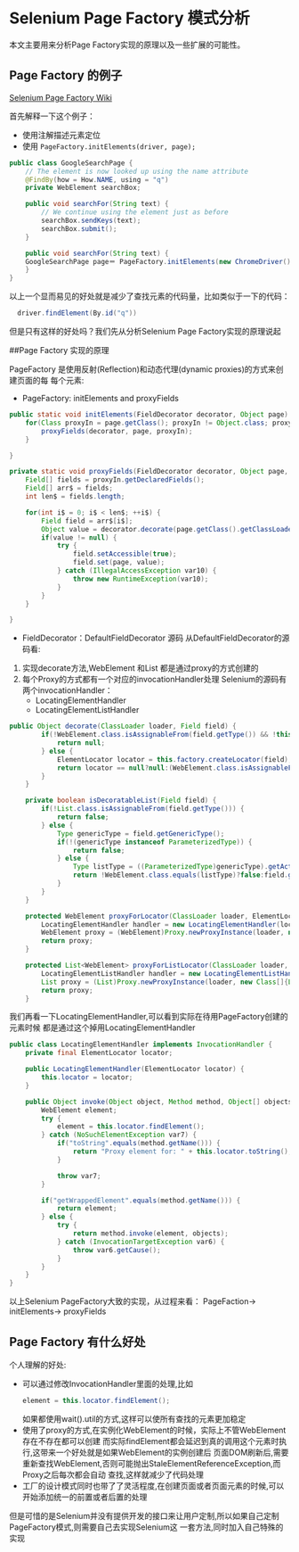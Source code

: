 # Selenium Page Factory 模式分析
本文主要用来分析Page Factory实现的原理以及一些扩展的可能性。

## Page Factory 的例子
[Selenium Page Factory Wiki](https://code.google.com/p/selenium/wiki/PageFactory)

首先解释一下这个例子：

- 使用注解描述元素定位
- 使用 ```PageFactory.initElements(driver, page);```

```java
public class GoogleSearchPage {
    // The element is now looked up using the name attribute
    @FindBy(how = How.NAME, using = "q")
    private WebElement searchBox;

    public void searchFor(String text) {
        // We continue using the element just as before
        searchBox.sendKeys(text);
        searchBox.submit();
    }

    public void searchFor(String text) {
    GoogleSearchPage page＝ PageFactory.initElements(new ChromeDriver(), GoogleSearchPage.class);
    }
}
```

以上一个显而易见的好处就是减少了查找元素的代码量，比如类似于一下的代码：

```java
  driver.findElement(By.id("q"))
```

但是只有这样的好处吗？我们先从分析Selenium Page Factory实现的原理说起

##Page Factory 实现的原理

PageFactory 是使用反射(Reflection)和动态代理(dynamic proxies)的方式来创建页面的每
每个元素:

- PageFactory: initElements and proxyFields

```java
public static void initElements(FieldDecorator decorator, Object page) {
    for(Class proxyIn = page.getClass(); proxyIn != Object.class; proxyIn = proxyIn.getSuperclass()) {
        proxyFields(decorator, page, proxyIn);
    }

}

private static void proxyFields(FieldDecorator decorator, Object page, Class<?> proxyIn) {
    Field[] fields = proxyIn.getDeclaredFields();
    Field[] arr$ = fields;
    int len$ = fields.length;

    for(int i$ = 0; i$ < len$; ++i$) {
        Field field = arr$[i$];
        Object value = decorator.decorate(page.getClass().getClassLoader(), field);
        if(value != null) {
            try {
                field.setAccessible(true);
                field.set(page, value);
            } catch (IllegalAccessException var10) {
                throw new RuntimeException(var10);
            }
        }
    }

}
```
- FieldDecorator：DefaultFieldDecorator 源码
从DefaultFieldDecorator的源码看:
1. 实现decorate方法,WebElement 和List<WebElement> 都是通过proxy的方式创建的
2. 每个Proxy的方式都有一个对应的invocationHandler处理
   Selenium的源码有两个invocationHandler：
   - LocatingElementHandler
   - LocatingElementListHandler

```java
public Object decorate(ClassLoader loader, Field field) {
        if(!WebElement.class.isAssignableFrom(field.getType()) && !this.isDecoratableList(field)) {
            return null;
        } else {
            ElementLocator locator = this.factory.createLocator(field);
            return locator == null?null:(WebElement.class.isAssignableFrom(field.getType())?this.proxyForLocator(loader, locator):(List.class.isAssignableFrom(field.getType())?this.proxyForListLocator(loader, locator):null));
        }
    }

    private boolean isDecoratableList(Field field) {
        if(!List.class.isAssignableFrom(field.getType())) {
            return false;
        } else {
            Type genericType = field.getGenericType();
            if(!(genericType instanceof ParameterizedType)) {
                return false;
            } else {
                Type listType = ((ParameterizedType)genericType).getActualTypeArguments()[0];
                return !WebElement.class.equals(listType)?false:field.getAnnotation(FindBy.class) != null || field.getAnnotation(FindBys.class) != null || field.getAnnotation(FindAll.class) != null;
            }
        }
    }

    protected WebElement proxyForLocator(ClassLoader loader, ElementLocator locator) {
        LocatingElementHandler handler = new LocatingElementHandler(locator);
        WebElement proxy = (WebElement)Proxy.newProxyInstance(loader, new Class[]{WebElement.class, WrapsElement.class, Locatable.class}, handler);
        return proxy;
    }

    protected List<WebElement> proxyForListLocator(ClassLoader loader, ElementLocator locator) {
        LocatingElementListHandler handler = new LocatingElementListHandler(locator);
        List proxy = (List)Proxy.newProxyInstance(loader, new Class[]{List.class}, handler);
        return proxy;
    }
```

我们再看一下LocatingElementHandler,可以看到实际在待用PageFactory创建的元素时候
都是通过这个掉用LocatingElementHandler
```java
public class LocatingElementHandler implements InvocationHandler {
    private final ElementLocator locator;

    public LocatingElementHandler(ElementLocator locator) {
        this.locator = locator;
    }

    public Object invoke(Object object, Method method, Object[] objects) throws Throwable {
        WebElement element;
        try {
            element = this.locator.findElement();
        } catch (NoSuchElementException var7) {
            if("toString".equals(method.getName())) {
                return "Proxy element for: " + this.locator.toString();
            }

            throw var7;
        }

        if("getWrappedElement".equals(method.getName())) {
            return element;
        } else {
            try {
                return method.invoke(element, objects);
            } catch (InvocationTargetException var6) {
                throw var6.getCause();
            }
        }
    }
}
```

以上Selenium PageFactory大致的实现，从过程来看：
PageFaction-> initElements-> proxyFields

## Page Factory 有什么好处

个人理解的好处:

* 可以通过修改InvocationHandler里面的处理,比如
  ```java
  element = this.locator.findElement();
  ```
  如果都使用wait().util的方式,这样可以使所有查找的元素更加稳定
*  使用了proxy的方式,在实例化WebElement的时候，实际上不管WebElement存在不存在都可以创建
   而实际findElement都会延迟到真的调用这个元素时执行,这带来一个好处就是如果WebElement的实例创建后
   页面DOM刷新后,需要重新查找WebElement,否则可能抛出StaleElementReferenceException,而Proxy之后每次都会自动
   查找,这样就减少了代码处理
* 工厂的设计模式同时也带了了灵活程度,在创建页面或者页面元素的时候,可以开始添加统一的前置或者后置的处理

但是可惜的是Selenium并没有提供开发的接口来让用户定制,所以如果自己定制PageFactory模式,则需要自己去实现Selenium这
一套方法,同时加入自己特殊的实现
